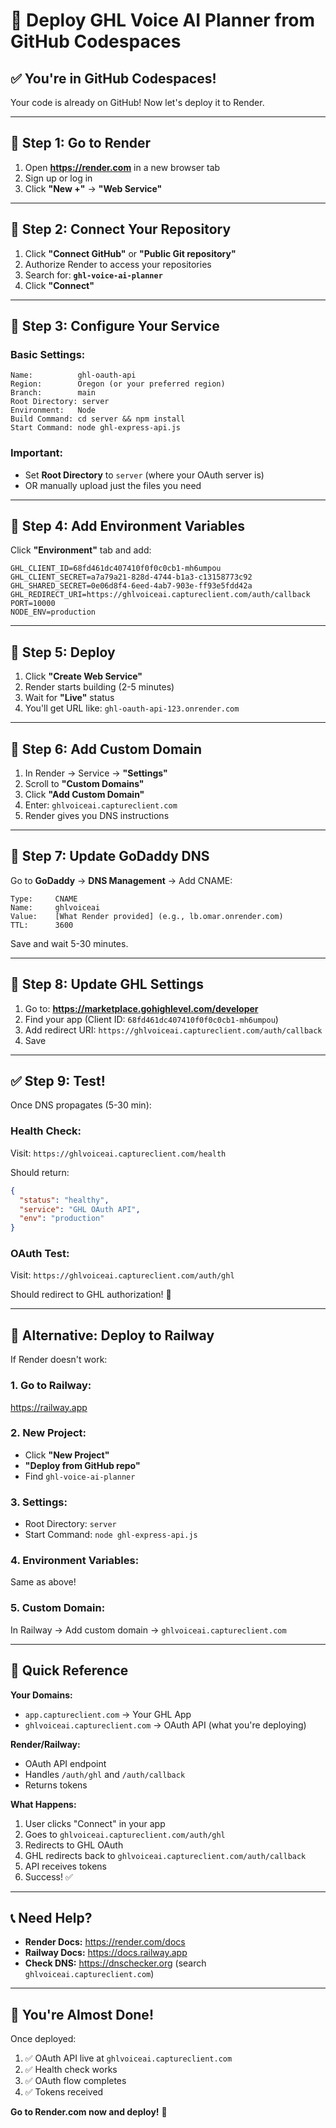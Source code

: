 # 🚀 **Deploy GHL Voice AI Planner from GitHub Codespaces**

## ✅ **You're in GitHub Codespaces!**

Your code is already on GitHub! Now let's deploy it to Render.

---

## 📝 **Step 1: Go to Render**

1. Open **https://render.com** in a new browser tab
2. Sign up or log in
3. Click **"New +"** → **"Web Service"**

---

## 📝 **Step 2: Connect Your Repository**

1. Click **"Connect GitHub"** or **"Public Git repository"**
2. Authorize Render to access your repositories
3. Search for: **`ghl-voice-ai-planner`**
4. Click **"Connect"**

---

## 📝 **Step 3: Configure Your Service**

### **Basic Settings:**
```
Name:          ghl-oauth-api
Region:        Oregon (or your preferred region)
Branch:        main
Root Directory: server
Environment:   Node
Build Command: cd server && npm install
Start Command: node ghl-express-api.js
```

### **Important:** 
- Set **Root Directory** to `server` (where your OAuth server is)
- OR manually upload just the files you need

---

## 📝 **Step 4: Add Environment Variables**

Click **"Environment"** tab and add:

```
GHL_CLIENT_ID=68fd461dc407410f0f0c0cb1-mh6umpou
GHL_CLIENT_SECRET=a7a79a21-828d-4744-b1a3-c13158773c92
GHL_SHARED_SECRET=0e06d8f4-6eed-4ab7-903e-ff93e5fdd42a
GHL_REDIRECT_URI=https://ghlvoiceai.captureclient.com/auth/callback
PORT=10000
NODE_ENV=production
```

---

## 📝 **Step 5: Deploy**

1. Click **"Create Web Service"**
2. Render starts building (2-5 minutes)
3. Wait for **"Live"** status
4. You'll get URL like: `ghl-oauth-api-123.onrender.com`

---

## 📝 **Step 6: Add Custom Domain**

1. In Render → Service → **"Settings"**
2. Scroll to **"Custom Domains"**
3. Click **"Add Custom Domain"**
4. Enter: `ghlvoiceai.captureclient.com`
5. Render gives you DNS instructions

---

## 📝 **Step 7: Update GoDaddy DNS**

Go to **GoDaddy** → **DNS Management** → Add CNAME:

```
Type:     CNAME
Name:     ghlvoiceai
Value:    [What Render provided] (e.g., lb.omar.onrender.com)
TTL:      3600
```

Save and wait 5-30 minutes.

---

## 📝 **Step 8: Update GHL Settings**

1. Go to: **https://marketplace.gohighlevel.com/developer**
2. Find your app (Client ID: `68fd461dc407410f0f0c0cb1-mh6umpou`)
3. Add redirect URI: `https://ghlvoiceai.captureclient.com/auth/callback`
4. Save

---

## ✅ **Step 9: Test!**

Once DNS propagates (5-30 min):

### **Health Check:**
Visit: `https://ghlvoiceai.captureclient.com/health`

Should return:
```json
{
  "status": "healthy",
  "service": "GHL OAuth API",
  "env": "production"
}
```

### **OAuth Test:**
Visit: `https://ghlvoiceai.captureclient.com/auth/ghl`

Should redirect to GHL authorization! 🎉

---

## 🔧 **Alternative: Deploy to Railway**

If Render doesn't work:

### **1. Go to Railway:**
https://railway.app

### **2. New Project:**
- Click **"New Project"**
- **"Deploy from GitHub repo"**
- Find `ghl-voice-ai-planner`

### **3. Settings:**
- Root Directory: `server`
- Start Command: `node ghl-express-api.js`

### **4. Environment Variables:**
Same as above!

### **5. Custom Domain:**
In Railway → Add custom domain → `ghlvoiceai.captureclient.com`

---

## 🎯 **Quick Reference**

**Your Domains:**
- `app.captureclient.com` → Your GHL App
- `ghlvoiceai.captureclient.com` → OAuth API (what you're deploying)

**Render/Railway:**
- OAuth API endpoint
- Handles `/auth/ghl` and `/auth/callback`
- Returns tokens

**What Happens:**
1. User clicks "Connect" in your app
2. Goes to `ghlvoiceai.captureclient.com/auth/ghl`
3. Redirects to GHL OAuth
4. GHL redirects back to `ghlvoiceai.captureclient.com/auth/callback`
5. API receives tokens
6. Success! ✅

---

## 📞 **Need Help?**

- **Render Docs:** https://render.com/docs
- **Railway Docs:** https://docs.railway.app
- **Check DNS:** https://dnschecker.org (search `ghlvoiceai.captureclient.com`)

---

## 🎉 **You're Almost Done!**

Once deployed:
1. ✅ OAuth API live at `ghlvoiceai.captureclient.com`
2. ✅ Health check works
3. ✅ OAuth flow completes
4. ✅ Tokens received

**Go to Render.com now and deploy!** 🚀
